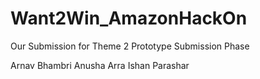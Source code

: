 # Want2Win_AmazonHackOn
Our Submission for Theme 2 Prototype Submission Phase

Arnav Bhambri
Anusha Arra
Ishan Parashar
